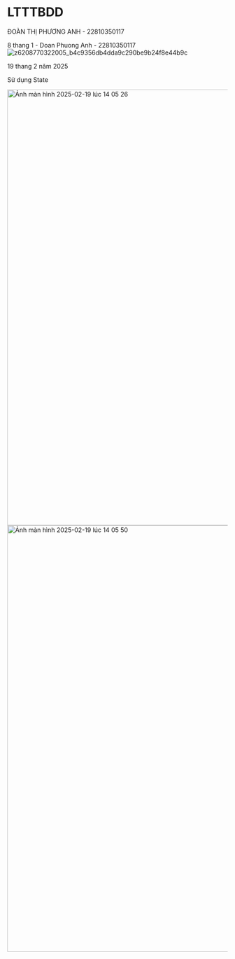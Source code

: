 # LTTTBDD
ĐOÀN THỊ PHƯƠNG ANH - 22810350117


8 thang 1 - Doan Phuong Anh - 22810350117
![z6208770322005_b4c9356db4dda9c290be9b24f8e44b9c](https://github.com/user-attachments/assets/d9039a28-dd82-4055-a59b-4a91cdaf09fc)


19 thang 2 năm 2025

Sử dụng State

<img width="996" alt="Ảnh màn hình 2025-02-19 lúc 14 05 26" src="https://github.com/user-attachments/assets/fd68df38-6382-4eee-8088-9890f9b7aa0d" />
<img width="975" alt="Ảnh màn hình 2025-02-19 lúc 14 05 50" src="https://github.com/user-attachments/assets/65c2ca1d-69ad-4e42-bd64-44ee14bce73d" />

